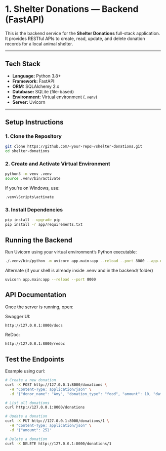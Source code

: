 # 1. Shelter Donations — Backend (FastAPI)

This is the backend service for the **Shelter Donations** full-stack application.  
It provides RESTful APIs to create, read, update, and delete donation records for a local animal shelter.

---

## Tech Stack

- **Language:** Python 3.8+
- **Framework:** FastAPI
- **ORM:** SQLAlchemy 2.x
- **Database:** SQLite (file-based)
- **Environment:** Virtual environment (`.venv`)
- **Server:** Uvicorn

---

## Setup Instructions

### 1. Clone the Repository
```bash
git clone https://github.com/<your-repo>/shelter-donations.git
cd shelter-donations
```

### 2. Create and Activate Virtual Environment

```bash
python3 -m venv .venv
source .venv/bin/activate
```

If you're on Windows, use:
```bash
.venv\Scripts\activate
```

### 3. Install Dependencies

```bash
pip install --upgrade pip
pip install -r app/requirements.txt
```

## Running the Backend

Run Uvicorn using your virtual environment’s Python executable:

```bash
./.venv/bin/python -m uvicorn app.main:app --reload --port 8000 --app-dir backend
```

Alternate (if your shell is already inside .venv and in the backend/ folder)

```bash
uvicorn app.main:app --reload --port 8000
```

## API Documentation

Once the server is running, open:

Swagger UI:

```bash
http://127.0.0.1:8000/docs
```

ReDoc:

```bash
http://127.0.0.1:8000/redoc
```

## Test the Endpoints

Example using curl:

```bash
# Create a new donation
curl -X POST http://127.0.0.1:8000/donations \
  -H "Content-Type: application/json" \
  -d '{"donor_name": "Amy", "donation_type": "food", "amount": 10, "date": "2025-10-07"}'

# List all donations
curl http://127.0.0.1:8000/donations

# Update a donation
curl -X PUT http://127.0.0.1:8000/donations/1 \
  -H "Content-Type: application/json" \
  -d '{"amount": 25}'

# Delete a donation
curl -X DELETE http://127.0.0.1:8000/donations/1

```

